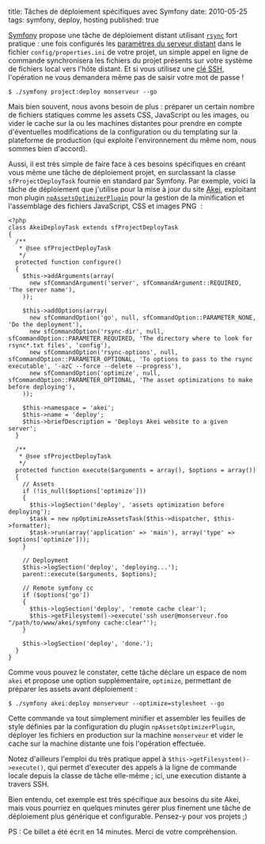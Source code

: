 title: Tâches de déploiement spécifiques avec Symfony
date: 2010-05-25
tags: symfony, deploy, hosting
published: true

[Symfony](http://www.symfony-project.org/) propose une tâche de déploiement distant utilisant [`rsync`](http://fr.wikipedia.org/wiki/Rsync) fort pratique&nbsp;: une fois configurés les [paramètres du serveur distant](http://www.symfony-project.org/jobeet/1_4/Doctrine/en/22#chapter_22_deploying) dans le fichier `config/properties.ini` de votre projet, un simple appel en ligne de commande synchronisera les fichiers du projet présents sur votre système de fichiers local vers l'hôte distant. Et si vous utilisez une [clé SSH](http://prendreuncafe.com/blog/post/2005/08/29/262-installer-sa-cle-ssh-sur-un-serveur-distant), l'opération ne vous demandera même pas de saisir votre mot de passe&nbsp;!

    $ ./symfony project:deploy monserveur --go

Mais bien souvent, nous avons besoin de plus&nbsp;: préparer un certain nombre de fichiers statiques comme les assets CSS, JavaScript ou les images, ou vider le cache sur la ou les machines distantes pour prendre en compte d'éventuelles modifications de la configuration ou du templating sur la plateforme de production (qui exploite l'environnement du même nom, nous sommes bien d'accord).

Aussi, il est très simple de faire face à ces besoins spécifiques en créant vous même une tâche de déploiement projet, en surclassant la classe `sfProjectDeployTask` fournie en standard par Symfony. Par exemple, voici la tâche de déploiement que j'utilise pour la mise à jour du site [Akei](http://www.akei.com/), exploitant mon plugin [`npAssetsOptimizerPlugin`](http://github.com/n1k0/npAssetsOptimizerPlugin) pour la gestion de la minification et l'assemblage des fichiers JavaScript, CSS et images PNG &nbsp;:

    <?php
    class AkeiDeployTask extends sfProjectDeployTask
    {
      /**
       * @see sfProjectDeployTask
       */
      protected function configure()
      {
        $this->addArguments(array(
          new sfCommandArgument('server', sfCommandArgument::REQUIRED, 'The server name'),
        ));

        $this->addOptions(array(
          new sfCommandOption('go', null, sfCommandOption::PARAMETER_NONE, 'Do the deployment'),
          new sfCommandOption('rsync-dir', null, sfCommandOption::PARAMETER_REQUIRED, 'The directory where to look for rsync*.txt files', 'config'),
          new sfCommandOption('rsync-options', null, sfCommandOption::PARAMETER_OPTIONAL, 'To options to pass to the rsync executable', '-azC --force --delete --progress'),
          new sfCommandOption('optimize', null, sfCommandOption::PARAMETER_OPTIONAL, 'The asset optimizations to make before deploying'),
        ));

        $this->namespace = 'akei';
        $this->name = 'deploy';
        $this->briefDescription = 'Deploys Akei website to a given server';
      }

      /**
       * @see sfProjectDeployTask
       */
      protected function execute($arguments = array(), $options = array())
      {
        // Assets
        if (!is_null($options['optimize']))
        {
          $this->logSection('deploy', 'assets optimization before deploying');
          $task = new npOptimizeAssetsTask($this->dispatcher, $this->formatter);
          $task->run(array('application' => 'main'), array('type' => $options['optimize']));
        }

        // Deployment
        $this->logSection('deploy', 'deploying...');
        parent::execute($arguments, $options);

        // Remote symfony cc
        if ($options['go'])
        {
          $this->logSection('deploy', 'remote cache clear');
          $this->getFilesystem()->execute('ssh user@monserveur.foo "/path/to/www/akei/symfony cache:clear"');
        }

        $this->logSection('deploy', 'done.');
      }
    }

Comme vous pouvez le constater, cette tâche déclare un espace de nom `akei` et propose une option supplémentaire, `optimize`, permettant de préparer les assets avant déploiement&nbsp;:

    $ ./symfony akei:deploy monserveur --optimize=stylesheet --go

Cette commande va tout simplement minifier et assembler les feuilles de style définies par la configuration du plugin `npAssetsOptimizerPlugin`, déployer les fichiers en production sur la machine `monserveur` et vider le cache sur la machine distante une fois l'opération effectuée.

Notez d'ailleurs l'emploi du très pratique appel à `$this->getFilesystem()->execute()`, qui permet d'executer des appels à la ligne de commande locale depuis la classe de tâche elle-même&nbsp;; ici, une execution distante à travers SSH.

Bien entendu, cet exemple est très spécifique aux besoins du site Akei, mais vous pourriez en quelques minutes gérer plus finement une tâche de déploiement plus générique et configurable. Pensez-y pour vos projets ;)

PS&nbsp;: Ce billet a été écrit en 14 minutes. Merci de votre compréhension.
